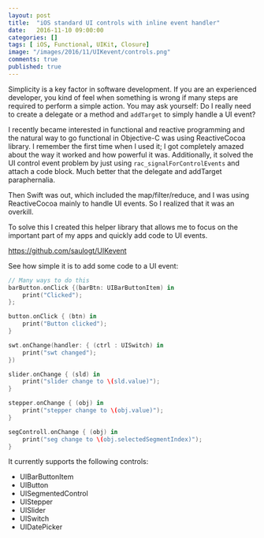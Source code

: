 ```yaml
---
layout: post
title:  "iOS standard UI controls with inline event handler"
date:   2016-11-10 09:00:00
categories: []
tags: [ iOS, Functional, UIKit, Closure]
image: "/images/2016/11/UIKevent/controls.png"
comments: true
published: true
---
```



Simplicity is a key factor in software development. If you are an experienced developer, you kind of feel when something is wrong if many steps are required to perform a simple action.
You may ask yourself: Do I really need to create a delegate or a method and `addTarget` to simply handle a UI event?

I recently became interested in functional and reactive programming and the natural way to go functional in Objective-C was using ReactiveCocoa library. I remember the first time when I used it; I got completely amazed about the way it worked and how powerful it was. Additionally, it solved the UI control event problem by just using `rac_signalForControlEvents` and attach a code block. Much better that the delegate and addTarget paraphernalia.

Then Swift was out, which included the map/filter/reduce, and I was using ReactiveCocoa mainly to handle UI events. So I realized that it was an overkill.

To solve this I created this helper library that allows me to focus on the important part of my apps and quickly add code to UI events.

<https://github.com/saulogt/UIKevent>

See how simple it is to add some code to a UI event:

```swift
// Many ways to do this
barButton.onClick {(barBtn: UIBarButtonItem) in
    print("Clicked");
};

button.onClick { (btn) in
    print("Button clicked");
}

swt.onChange(handler: { (ctrl : UISwitch) in
    print("swt changed");
})

slider.onChange { (sld) in
    print("slider change to \(sld.value)");
}

stepper.onChange { (obj) in
    print("stepper change to \(obj.value)");
}

segControll.onChange { (obj) in
    print("seg change to \(obj.selectedSegmentIndex)");
}

```

It currently supports the following controls:

* UIBarButtonItem
* UIButton
* UISegmentedControl
* UIStepper
* UISlider
* UISwitch
* UIDatePicker

